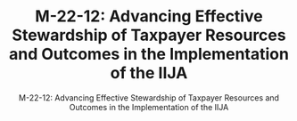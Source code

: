 ---
layout: resources-landing
title: "M-22-12: Advancing Effective Stewardship of Taxpayer Resources and Outcomes in the Implementation of the IIJA"
subtitle: "M-22-12: Advancing Effective Stewardship of Taxpayer Resources and Outcomes in the Implementation of the IIJA"
external_link: https://www.whitehouse.gov/wp-content/uploads/2022/04/M-22-12.pdf
filters: major-legislation memorandum omb 2022 cfoc
fiscal_year: 2022
---